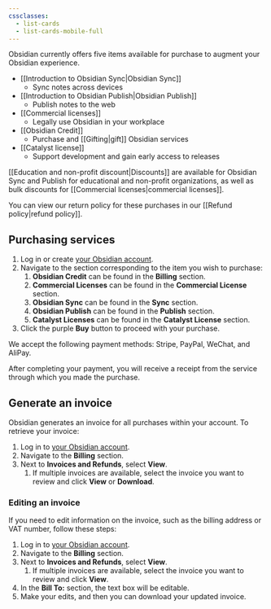 ```yaml
---
cssclasses:
  - list-cards
  - list-cards-mobile-full
---
```

Obsidian currently offers five items available for purchase to augment your Obsidian experience. 

- [[Introduction to Obsidian Sync|Obsidian Sync]]
	- Sync notes across devices
- [[Introduction to Obsidian Publish|Obsidian Publish]]
	- Publish notes to the web
- [[Commercial licenses]]
	- Legally use Obsidian in your workplace
- [[Obsidian Credit]]
	- Purchase and [[Gifting|gift]] Obsidian services
- [[Catalyst license]]
	- Support development and gain early access to releases


[[Education and non-profit discount|Discounts]] are available for Obsidian Sync and Publish for educational and non-profit organizations, as well as bulk discounts for [[Commercial licenses|commercial licenses]].

You can view our return policy for these purchases in our [[Refund policy|refund policy]].

## Purchasing services

1. Log in or create [your Obsidian account](https://obsidian.md/account).
2. Navigate to the section corresponding to the item you wish to purchase:
    1. **Obsidian Credit** can be found in the **Billing** section.
    2. **Commercial Licenses** can be found in the **Commercial License** section.
    3. **Obsidian Sync** can be found in the **Sync** section.
    4. **Obsidian Publish** can be found in the **Publish** section.
    5. **Catalyst Licenses** can be found in the **Catalyst License** section.
3. Click the purple **Buy** button to proceed with your purchase.

We accept the following payment methods: Stripe, PayPal, WeChat, and AliPay.

After completing your payment, you will receive a receipt from the service through which you made the purchase.

## Generate an invoice

Obsidian generates an invoice for all purchases within your account. To retrieve your invoice:

1. Log in to [your Obsidian account](https://obsidian.md/account).
2. Navigate to the **Billing** section.
3. Next to **Invoices and Refunds**, select **View**.
    1. If multiple invoices are available, select the invoice you want to review and click **View** or **Download**.

### Editing an invoice

If you need to edit information on the invoice, such as the billing address or VAT number, follow these steps:

1. Log in to [your Obsidian account](https://obsidian.md/account).
2. Navigate to the **Billing** section.
3. Next to **Invoices and Refunds**, select **View**.
    1. If multiple invoices are available, select the invoice you want to review and click **View**.
4. In the **Bill To:** section, the text box will be editable.
5. Make your edits, and then you can download your updated invoice.

